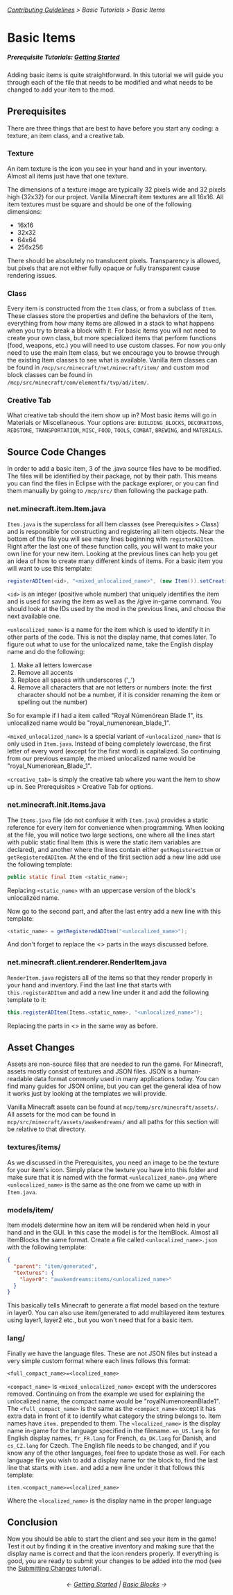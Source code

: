 ###### [Contributing Guidelines](../../CONTRIBUTING.md) > Basic Tutorials > Basic Items

# Basic Items

##### Prerequisite Tutorials: [Getting Started](Getting_Started.md)

Adding basic items is quite straightforward. In this tutorial we will guide you through each of the file that needs to be modified and what needs to be changed to add your item to the mod.

## Prerequisites

There are three things that are best to have before you start any coding: a texture, an item class, and a creative tab.

### Texture

An item texture is the icon you see in your hand and in your inventory. Almost all items just have that one texture.

The dimensions of a texture image are typically 32 pixels wide and 32 pixels high (32x32) for our project. Vanilla Minecraft item textures are all 16x16. All item textures must be square and should be one of the following dimensions:
- 16x16
- 32x32
- 64x64
- 256x256

There should be absolutely no translucent pixels. Transparency is allowed, but pixels that are not either fully opaque or fully transparent cause rendering issues.

### Class

Every item is constructed from the `Item` class, or from a subclass of `Item`. These classes store the properties and define the behaviors of the item, everything from how many items are allowed in a stack to what happens when you try to break a block with it. For basic items you will not need to create your own class, but more specialized items that perform functions (food, weapons, etc.) you will need to use custom classes. For now you only need to use the main Item class, but we encourage you to browse through the existing Item classes to see what is available. Vanilla item classes can be found in `/mcp/src/minecraft/net/minecraft/item/` and custom mod block classes can be found in `/mcp/src/minecraft/com/elementfx/tvp/ad/item/`.

### Creative Tab

What creative tab should the item show up in? Most basic items will go in Materials or Miscellaneous. Your options are: `BUILDING_BLOCKS`, `DECORATIONS`, `REDSTONE`, `TRANSPORTATION`, `MISC`, `FOOD`, `TOOLS`, `COMBAT`, `BREWING`, and `MATERIALS`.

## Source Code Changes

In order to add a basic item, 3 of the .java source files have to be modified. The files will be identified by their package, not by their path. This means you can find the files in Eclipse with the package explorer, or you can find them manually by going to `/mcp/src/` then following the package path.

### net.minecraft.item.Item.java

`Item.java` is the superclass for all Item classes (see Prerequisites > Class) and is responsible for constructing and registering all item objects. Near the bottom of the file you will see many lines beginning with `registerADItem`. Right after the last one of these function calls, you will want to make your own line for your new item. Looking at the previous lines can help you get an idea of how to create many different kinds of items. For a basic item you will want to use this template:
```java
registerADItem(<id>, "<mixed_unlocalized_name>", (new Item()).setCreativeTab(CreativeTabs.<creative_tab>));
```

`<id>` is an integer (positive whole number) that uniquely identifies the item and is used for saving the item as well as the /give in-game command. You should look at the IDs used by the mod in the previous lines, and choose the next available one.

`<unlocalized_name>` is a name for the item which is used to identify it in other parts of the code. This is not the display name, that comes later. To figure out what to use for the unlocalized name, take the English display name and do the following:
1. Make all letters lowercase
2. Remove all accents
3. Replace all spaces with underscores ('\_')
4. Remove all characters that are not letters or numbers (note: the first character should not be a number, if it is consider renaming the item or spelling out the number)

So for example if I had a item called "Royal Númenórean Blade 1", its unlocalized name would be "royal_numenorean_blade_1".

`<mixed_unlocalized_name>` is a special variant of `<unlocalized_name>` that is only used in `Item.java`. Instead of being completely lowercase, the first letter of every word (except for the first word) is capitalized. So continuing from our previous example, the mixed unlocalized name would be "royal_Numenorean_Blade_1".

`<creative_tab>` is simply the creative tab where you want the item to show up in. See Prerequisites > Creative Tab for options.

### net.minecraft.init.Items.java

The `Items.java` file (do not confuse it with `Item.java`) provides a static reference for every item for convenience when programming. When looking at the file, you will notice two large sections, one where all the lines start with public static final Item (this is were the static item variables are declared), and another where the lines contain either `getRegisteredItem` or `getRegisteredADItem`. At the end of the first section add a new line add use the following template:
```java
public static final Item <static_name>;
```
Replacing `<static_name>` with an uppercase version of the block's unlocalized name.

Now go to the second part, and after the last entry add a new line with this template:
```java
<static_name> = getRegisteredADItem("<unlocalized_name>");
```
And don't forget to replace the <> parts in the ways discussed before.

### net.minecraft.client.renderer.RenderItem.java

`RenderItem.java` registers all of the items so that they render properly in your hand and inventory. Find the last line that starts with `this.registerADItem` and add a new line under it and add the following template to it:
```java
this.registerADItem(Items.<static_name>, "<unlocalized_name>");
```
Replacing the parts in <> in the same way as before.

## Asset Changes

Assets are non-source files that are needed to run the game. For Minecraft, assets mostly consist of textures and JSON files. JSON is a human-readable data format commonly used in many applications today. You can find many guides for JSON online, but you can get the general idea of how it works just by looking at the templates we will provide.

Vanilla Minecraft assets can be found at `mcp/temp/src/minecraft/assets/`. All assets for the mod can be found in `mcp/src/minecraft/assets/awakendreams/` and all paths for this section will be relative to that directory.

### textures/items/

As we discussed in the Prerequisites, you need an image to be the texture for your item's icon. Simply place the texture you have into this folder and make sure that it is named with the format `<unlocalized_name>.png` where `<unlocalized_name>` is the same as the one from we came up with in `Item.java`.

### models/item/

Item models determine how an item will be rendered when held in your hand and in the GUI. In this case the model is for the ItemBlock. Almost all ItemBlocks the same format. Create a file called `<unlocalized_name>.json` with the following template:
```json
{
  "parent": "item/generated",
  "textures": {
    "layer0": "awakendreams:items/<unlocalized_name>"
  }
}
```
This basically tells Minecraft to generate a flat model based on the texture in layer0. You can also use item/generated to add multilayered item textures using layer1, layer2 etc., but you won't need that for a basic item.

### lang/

Finally we have the language files. These are not JSON files but instead a very simple custom format where each lines follows this format:
```
<full_compact_name>=<localized_name>
```
`<compact_name>` is `<mixed_unlocalized_name>` except with the underscores removed. Continuing on from the example we used for explaining the unlocalized name, the compact name would be "royalNumenoreanBlade1". The `<full_compact_name>` is the same as the `<compact_name>` except it has extra data in front of it to identify what category the string belongs to. Item names have `item.` prepended to them. The `<localized_name>` is the display name in-game for the language specified in the filename. `en_US.lang` is for English display names, `fr_FR.lang` for French, `da_DK.lang` for Danish, and `cs_CZ.lang` for Czech. The English file needs to be changed, and if you know any of the other languages, feel free to update those as well. For each language file you wish to add a display name for the block to, find the last line that starts with `item.` and add a new line under it that follows this template:
```
item.<compact_name>=<localized_name>
```
Where the `<localized_name>` is the display name in the proper language

## Conclusion

Now you should be able to start the client and see your item in the game! Test it out by finding it in the creative inventory and making sure that the display name is correct and that the icon renders properly. If everything is good, you are ready to submit your changes to be added into the mod (see the [Submitting Changes](Basic_Tutorials/Submitting_Changes.md) tutorial).

<h6 align="center">← <a href="Getting_Started.md">Getting Started</a> | <a href="Basic_Blocks.md">Basic Blocks</a> →</h6>
